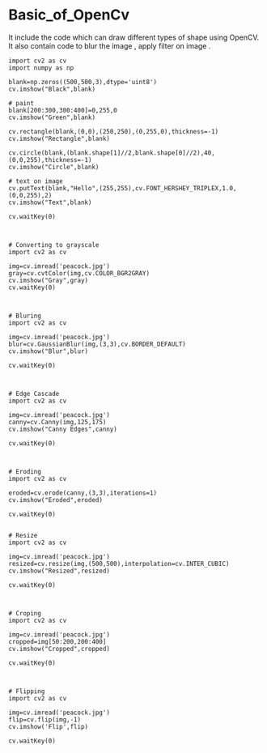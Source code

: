 # Basic_of_OpenCv
It include the code which can draw different types of shape using OpenCV. It also contain code to blur the image , apply filter on image .


    import cv2 as cv
    import numpy as np
    
    blank=np.zeros((500,500,3),dtype='uint8')
    cv.imshow("Black",blank)
    
    # paint
    blank[200:300,300:400]=0,255,0
    cv.imshow("Green",blank)
    
    cv.rectangle(blank,(0,0),(250,250),(0,255,0),thickness=-1)
    cv.imshow("Rectangle",blank)
    
    cv.circle(blank,(blank.shape[1]//2,blank.shape[0]//2),40,(0,0,255),thickness=-1)
    cv.imshow("Circle",blank)
    
    # text on image
    cv.putText(blank,"Hello",(255,255),cv.FONT_HERSHEY_TRIPLEX,1.0,(0,0,255),2)
    cv.imshow("Text",blank)
    
    cv.waitKey(0)
    
    
    
    # Converting to grayscale
    import cv2 as cv
    
    img=cv.imread('peacock.jpg')
    gray=cv.cvtColor(img,cv.COLOR_BGR2GRAY)
    cv.imshow("Gray",gray)
    cv.waitKey(0)
    
    
    
    # Bluring
    import cv2 as cv
    
    img=cv.imread('peacock.jpg')
    blur=cv.GaussianBlur(img,(3,3),cv.BORDER_DEFAULT)
    cv.imshow("Blur",blur)
    
    cv.waitKey(0)
    
    
    
    # Edge Cascade
    import cv2 as cv
    
    img=cv.imread('peacock.jpg')
    canny=cv.Canny(img,125,175)
    cv.imshow("Canny Edges",canny)
    
    cv.waitKey(0)
    
    
    
    # Eroding
    import cv2 as cv
    
    eroded=cv.erode(canny,(3,3),iterations=1)
    cv.imshow("Eroded",eroded)
    
    cv.waitKey(0)
    
    
    # Resize
    import cv2 as cv
    
    img=cv.imread('peacock.jpg')
    resized=cv.resize(img,(500,500),interpolation=cv.INTER_CUBIC)
    cv.imshow("Resized",resized)
    
    cv.waitKey(0)
    
    
    
    # Croping
    import cv2 as cv
    
    img=cv.imread('peacock.jpg')
    cropped=img[50:200,200:400]
    cv.imshow("Cropped",cropped)
    
    cv.waitKey(0)
    
    
    
    # Flipping
    import cv2 as cv
    
    img=cv.imread('peacock.jpg')
    flip=cv.flip(img,-1)
    cv.imshow('Flip',flip)
    
    cv.waitKey(0)
